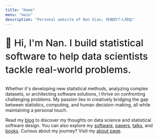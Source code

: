 ```yaml
---
title: "Home"
menu: "main"
description: "Personal website of Nan Xiao; 肖楠的个人网站"
---
```


<p style="font-family:var(--tw-prose-font-headings);font-weight:500;font-size:30px;color:var(--tw-prose-headings);line-height:1.4;">
👋 Hi, I'm Nan. I build statistical software to
help data scientists tackle real-world problems.
</p>

Whether it's developing new statistical methods, analyzing complex datasets,
or architecting software solutions, I thrive on confronting
challenging problems. My passion lies in creatively bridging the gap
between statistics, computing, and human decision-making, all while
maintaining a personal touch.

Read my [blog](blog/) to discover my thoughts on data science and
statistical software design. You can also explore my
[software](software/), [papers](papers/), [talks](talks/), and [books](books/).
Curious about my journey? Visit my [about page](about/).

<style>
.landing {
    font-size: 0.90625rem;
}
</style>
